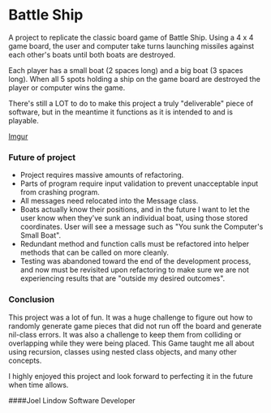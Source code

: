 # Battle Ship

A project to replicate the classic board game of Battle Ship. Using a 4 x 4 game board, the user and computer take turns launching missiles against each other's boats until both boats are destroyed.

Each player has a small boat (2 spaces long) and a big boat (3 spaces long). When all 5 spots holding a ship on the game board are destroyed the player or computer wins the game.

There's still a LOT to do to make this project a truly "deliverable" piece of software, but in the meantime it functions as it is intended to and is playable.

[Imgur](http://i.imgur.com/Zhdu6oD.gifv)

### Future of project
* Project requires massive amounts of refactoring.
* Parts of program require input validation to prevent unacceptable input from crashing program.
* All messages need relocated into the Message class.
* Boats actually know their positions, and in the future I want to let the user know when they've sunk an individual boat, using those stored coordinates. User will see a message such as "You sunk the Computer's Small Boat".
* Redundant method and function calls must be refactored into helper methods that can be called on more cleanly.
* Testing was abandoned toward the end of the development process, and now must be revisited upon refactoring to make sure we are not experiencing results that are "outside my desired outcomes".

### Conclusion
This project was a lot of fun. It was a huge challenge to figure out how to randomly generate game pieces that did not run off the board and generate nil-class errors. It was also a challenge to keep them from colliding or overlapping while they were being placed. This Game taught me all about using recursion, classes using nested class objects, and many other concepts.

I highly enjoyed this project and look forward to perfecting it in the future when time allows.

####Joel Lindow
Software Developer
